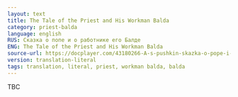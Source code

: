 ```yaml
---
layout: text
title: The Tale of the Priest and His Workman Balda
category: priest-balda
language: english
RUS: Сказка о попе и о работнике его Балде
ENG: The Tale of the Priest and His Workman Balda
source-url: https://docplayer.com/43180266-A-s-pushkin-skazka-o-pope-i-rabotnike-ego-balde-pushkin-the-tale-of-the-priest-and-of-his-workman-balda-translated-by-oliver-elton.html
version: translation-literal
tags: translation, literal, priest, workman balda, balda
---
```


TBC